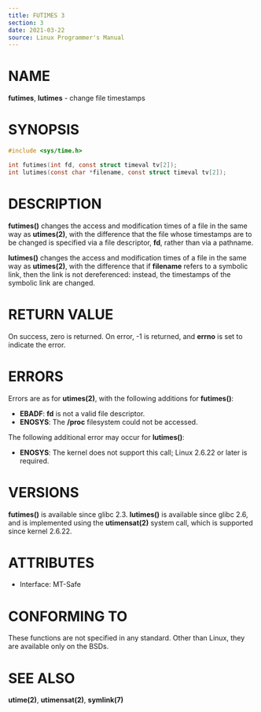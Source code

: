 ```yaml
---
title: FUTIMES 3
section: 3
date: 2021-03-22
source: Linux Programmer's Manual
---
```


# NAME

**futimes**, **lutimes** - change file timestamps

# SYNOPSIS

```c
#include <sys/time.h>

int futimes(int fd, const struct timeval tv[2]);
int lutimes(const char *filename, const struct timeval tv[2]);
```

# DESCRIPTION

**futimes()** changes the access and modification times of a file in the same way as **utimes(2)**, with the difference that the file whose timestamps are to be changed is specified via a file descriptor, **fd**, rather than via a pathname.

**lutimes()** changes the access and modification times of a file in the same way as **utimes(2)**, with the difference that if **filename** refers to a symbolic link, then the link is not dereferenced: instead, the timestamps of the symbolic link are changed.

# RETURN VALUE

On success, zero is returned. On error, -1 is returned, and **errno** is set to indicate the error.

# ERRORS

Errors are as for **utimes(2)**, with the following additions for **futimes()**:

- **EBADF**: **fd** is not a valid file descriptor.
- **ENOSYS**: The **/proc** filesystem could not be accessed.

The following additional error may occur for **lutimes()**:

- **ENOSYS**: The kernel does not support this call; Linux 2.6.22 or later is required.

# VERSIONS

**futimes()** is available since glibc 2.3. **lutimes()** is available since glibc 2.6, and is implemented using the **utimensat(2)** system call, which is supported since kernel 2.6.22.

# ATTRIBUTES

- Interface: MT-Safe

# CONFORMING TO

These functions are not specified in any standard. Other than Linux, they are available only on the BSDs.

# SEE ALSO

**utime(2)**, **utimensat(2)**, **symlink(7)**

